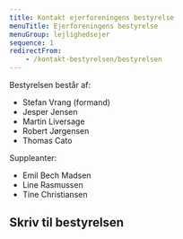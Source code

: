 ```yaml
---
title: Kontakt ejerforeningens bestyrelse
menuTitle: Ejerforeningens bestyrelse
menuGroup: lejlighedsejer
sequence: 1
redirectFrom:
    - /kontakt-bestyrelsen/bestyrelsen
---
```

Bestyrelsen består af:

- Stefan Vrang (formand)
- Jesper Jensen
- Martin Liversage
- Robert Jørgensen
- Thomas Cato

Suppleanter:

- Emil Bech Madsen
- Line Rasmussen
- Tine Christiansen

## Skriv til bestyrelsen

<ContactForm type='bestyrelse' buttonLabel="Send besked">
    <TextInput label="Fulde navn" name="name" required inputProps={{maxlength: 100}} />
    <ApartmentSelect allApartments={false} nonResident={true} />
    <TextInput label="E-mail" name="email" type="email" required inputProps={{maxlength: 100}} />
    <TextInput label="Emne" name="subject" required inputProps={{maxlength: 200}} />
    <TextInput label="Besked" name="message" required multiline inputProps={{maxlength: 5000}} />
</ContactForm>
